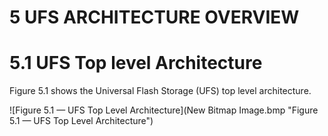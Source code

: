 5 UFS ARCHITECTURE OVERVIEW
===
# 5.1 UFS Top level Architecture

Figure 5.1 shows the Universal Flash Storage (UFS) top level architecture.

![Figure 5.1 — UFS Top Level Architecture](New Bitmap Image.bmp "Figure 5.1 — UFS Top Level Architecture")

